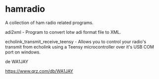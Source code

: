 # hamradio

A collection of ham radio related programs. 

adi2xml - Program to convert lotw adi format file to XML.

echolink_transmit_receive_teensy - Allows you to control your radio's transmit from echolink using a Teensy microcontroller over it's USB COM port on windows.

de
WA1JAY

https://www.qrz.com/db/WA1JAY

